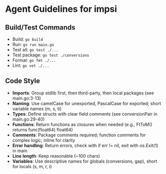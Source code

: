 # Agent Guidelines for impsi

## Build/Test Commands
- Build: `go build`
- Run: `go run main.go`
- Test all: `go test ./...`
- Test package: `go test ./conversions`
- Format: `go fmt ./...`
- Lint: `go vet ./...`

## Code Style
- **Imports**: Group stdlib first, then third-party, then local packages (see main.go:3-13)
- **Naming**: Use camelCase for unexported, PascalCase for exported; short variable names (m, s, ti)
- **Types**: Define structs with clear field comments (see conversionPair in main.go:29-40)
- **Functions**: Return functions as closures when needed (e.g., FtToM() returns func(float64) float64)
- **Comments**: Package comments required; function comments for complex logic; inline for clarity
- **Error handling**: Return errors, check with if err != nil, exit with os.Exit(1) in main
- **Line length**: Keep reasonable (~100 chars)
- **Variables**: Use descriptive names for globals (conversions, gap), short for locals (s, m, r, i)
